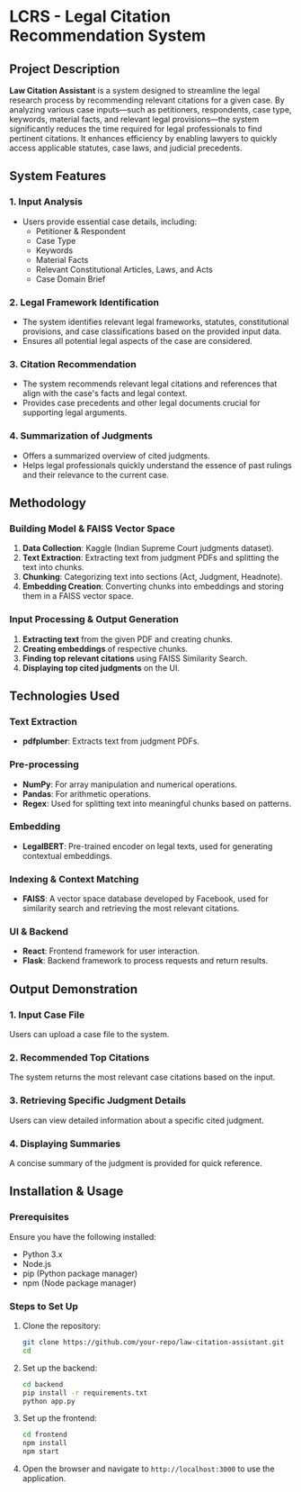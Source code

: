 # LCRS - Legal Citation Recommendation System

## Project Description

**Law Citation Assistant** is a system designed to streamline the legal research process by recommending relevant citations for a given case. By analyzing various case inputs—such as petitioners, respondents, case type, keywords, material facts, and relevant legal provisions—the system significantly reduces the time required for legal professionals to find pertinent citations. It enhances efficiency by enabling lawyers to quickly access applicable statutes, case laws, and judicial precedents.

## System Features

### 1. Input Analysis
- Users provide essential case details, including:
  - Petitioner & Respondent
  - Case Type
  - Keywords
  - Material Facts
  - Relevant Constitutional Articles, Laws, and Acts
  - Case Domain Brief

### 2. Legal Framework Identification
- The system identifies relevant legal frameworks, statutes, constitutional provisions, and case classifications based on the provided input data.
- Ensures all potential legal aspects of the case are considered.

### 3. Citation Recommendation
- The system recommends relevant legal citations and references that align with the case's facts and legal context.
- Provides case precedents and other legal documents crucial for supporting legal arguments.

### 4. Summarization of Judgments
- Offers a summarized overview of cited judgments.
- Helps legal professionals quickly understand the essence of past rulings and their relevance to the current case.

## Methodology

### Building Model & FAISS Vector Space
1. **Data Collection**: Kaggle (Indian Supreme Court judgments dataset).
2. **Text Extraction**: Extracting text from judgment PDFs and splitting the text into chunks.
3. **Chunking**: Categorizing text into sections (Act, Judgment, Headnote).
4. **Embedding Creation**: Converting chunks into embeddings and storing them in a FAISS vector space.

### Input Processing & Output Generation
1. **Extracting text** from the given PDF and creating chunks.
2. **Creating embeddings** of respective chunks.
3. **Finding top relevant citations** using FAISS Similarity Search.
4. **Displaying top cited judgments** on the UI.

## Technologies Used

### Text Extraction
- **pdfplumber**: Extracts text from judgment PDFs.

### Pre-processing
- **NumPy**: For array manipulation and numerical operations.
- **Pandas**: For arithmetic operations.
- **Regex**: Used for splitting text into meaningful chunks based on patterns.

### Embedding
- **LegalBERT**: Pre-trained encoder on legal texts, used for generating contextual embeddings.

### Indexing & Context Matching
- **FAISS**: A vector space database developed by Facebook, used for similarity search and retrieving the most relevant citations.

### UI & Backend
- **React**: Frontend framework for user interaction.
- **Flask**: Backend framework to process requests and return results.

## Output Demonstration

### 1. Input Case File
Users can upload a case file to the system.

### 2. Recommended Top Citations
The system returns the most relevant case citations based on the input.

### 3. Retrieving Specific Judgment Details
Users can view detailed information about a specific cited judgment.

### 4. Displaying Summaries
A concise summary of the judgment is provided for quick reference.


## Installation & Usage

### Prerequisites
Ensure you have the following installed:
- Python 3.x
- Node.js
- pip (Python package manager)
- npm (Node package manager)

### Steps to Set Up
1. Clone the repository:
   ```bash
   git clone https://github.com/your-repo/law-citation-assistant.git
   cd 
   ```
2. Set up the backend:
   ```bash
   cd backend
   pip install -r requirements.txt
   python app.py
   ```
3. Set up the frontend:
   ```bash
   cd frontend
   npm install
   npm start
   ```
4. Open the browser and navigate to `http://localhost:3000` to use the application.
